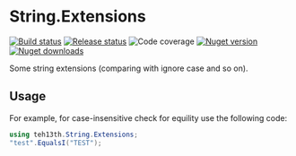 ﻿# String.Extensions

[![Build status](https://dev.azure.com/teh13th/String.Extensions/_apis/build/status/teh13th.String.Extensions.CI)](https://dev.azure.com/teh13th/String.Extensions/_build/latest?definitionId=6)
[![Release status](https://vsrm.dev.azure.com/teh13th/_apis/public/Release/badge/dcb69077-534b-432c-9a8b-d9b4e6cd8831/1/1)](https://dev.azure.com/teh13th/String.Extensions/_release?_a=releases&definitionId=1)
![Code coverage](https://img.shields.io/azure-devops/coverage/teh13th/String.Extensions/5)
[![Nuget version](https://img.shields.io/nuget/v/teh13th.String.Extensions)](https://www.nuget.org/packages/teh13th.String.Extensions)
[![Nuget downloads](https://img.shields.io/nuget/dt/teh13th.String.Extensions)](https://www.nuget.org/packages/teh13th.String.Extensions)

Some string extensions (comparing with ignore case and so on).

## Usage

For example, for case-insensitive check for equility use the following code:

```csharp
using teh13th.String.Extensions;
"test".EqualsI("TEST");
```

